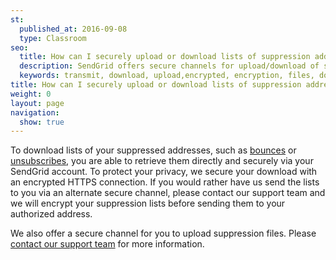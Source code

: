 ```yaml
---
st:
  published_at: 2016-09-08
  type: Classroom
seo:
  title: How can I securely upload or download lists of suppression addresses to SendGrid?
  description: SendGrid offers secure channels for upload/download of supression lists. 
  keywords: transmit, download, upload,encrypted, encryption, files, documents, csv, list
title: How can I securely upload or download lists of suppression addresses to SendGrid?
weight: 0
layout: page
navigation:
  show: true
---
```


To download lists of your suppressed addresses, such as [bounces](https://app.sendgrid.com/suppressions/bounces) or [unsubscribes](https://app.sendgrid.com/suppressions/global_unsubscribes?), you are able to retrieve them directly and securely via your SendGrid account. To protect your privacy, we secure your download with an encrypted HTTPS connection. If you would rather have us send the lists to you via an alternate secure channel, please contact our support team and we will encrypt your suppression lists before sending them to your authorized address.

We also offer a secure channel for you to upload suppression files. Please [contact our support team](https://support.sendgrid.com/hc/en-us) for more information. 
